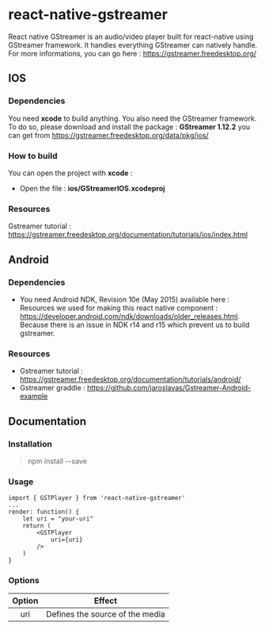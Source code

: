 # react-native-gstreamer

React native GStreamer is an audio/video player built for react-native using GStreamer framework.
It handles everything GStreamer can natively handle. For more informations, you can go here : https://gstreamer.freedesktop.org/

## IOS

### Dependencies

You need <b>xcode</b> to build anything.
You also need the GStreamer framework. To do so, please download and install the package : <b>GStreamer 1.12.2</b> you can get from https://gstreamer.freedesktop.org/data/pkg/ios/

### How to build

You can open the project with <b>xcode</b> :
 - Open the file : <b>ios/GStreamerIOS.xcodeproj</b>

### Resources

Gstreamer tutorial : https://gstreamer.freedesktop.org/documentation/tutorials/ios/index.html

## Android

### Dependencies

 - You need Android NDK, Revision 10e (May 2015) available here : Resources we used for making this react native component : https://developer.android.com/ndk/downloads/older_releases.html. Because there is an issue in NDK r14 and r15 which prevent us to build gstreamer.

### Resources

 - Gstreamer tutorial : https://gstreamer.freedesktop.org/documentation/tutorials/android/
 - Gstreamer graddle : https://github.com/jaroslavas/Gstreamer-Android-example

## Documentation

###  Installation

 > npm install --save

###  Usage

```
import { GSTPlayer } from 'react-native-gstreamer'
...
render: function() {
    let uri = "your-uri"
    return (
        <GSTPlayer
            uri={uri}
        />
    )
}
```

###  Options

| Option | Effect                          |
|:------:|---------------------------------|
|   uri  | Defines the source of the media |